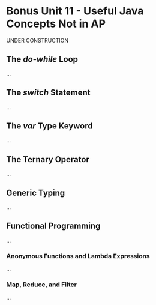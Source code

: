 # Bonus Unit 11 - Useful Java Concepts Not in AP
UNDER CONSTRUCTION


## The *do-while* Loop
...



## The *switch* Statement
...



## The *var* Type Keyword
...



## The Ternary Operator
...



## Generic Typing
...






## Functional Programming
...




### Anonymous Functions and Lambda Expressions
...




### Map, Reduce, and Filter
...
